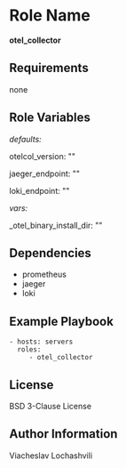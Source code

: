 Role Name
=========

**otel_collector**

Requirements
------------

none

Role Variables
--------------
*defaults:*

otelcol_version: ""

jaeger_endpoint: ""

loki_endpoint: ""

*vars:*

_otel_binary_install_dir: ""

Dependencies
------------

- prometheus
- jaeger
- loki

Example Playbook
----------------

    - hosts: servers
      roles:
         - otel_collector

License
-------

BSD 3-Clause License

Author Information
------------------

Viacheslav Lochashvili
